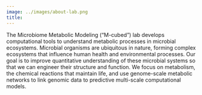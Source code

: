 ```yaml
---
image: ../images/about-lab.png
title: 
---
```


The Microbiome Metabolic Modeling (“M-cubed”) lab develops computational tools to understand metabolic processes in microbial ecosystems. Microbial organisms are ubiquitous in nature, forming complex ecosystems that influence human health and environmental processes. Our goal is to improve quantitative understanding of these microbial systems so that we can engineer their structure and function. We focus on metabolism, the chemical reactions that maintain life, and use genome-scale metabolic networks to link genomic data to predictive multi-scale computational models.
